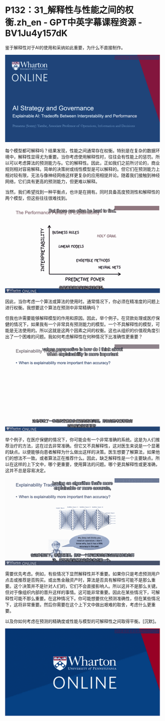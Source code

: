 # P132：31_解释性与性能之间的权衡.zh_en - GPT中英字幕课程资源 - BV1Ju4y157dK

鉴于解释性对于AI的使用和采纳如此重要，为什么不直接制作。

![](img/24822a157a05fa0d4a1c1fc2d25ef05c_1.png)

每个模型都可解释吗？结果发现，性能之间通常存在权衡。特别是在复杂的数据环境中，解释性显得尤为重要。当你考虑使用解释性时，往往会有性能上的惩罚。所以可以考虑算法的预测能力与。它的解释性。因此，正如我们之前所讨论的，商业规则相对容易解释。简单的决策树或线性模型是可以解释的。但它们在预测能力上相对较有限，无法与像神经网络这样更复杂的应用相提并论。随着我们接触到神经网络，它们具有更高的预测能力，但更难以解释。

当然，我们希望找到一种平衡点，也许是在拥有。同时具备高度预测性和解释性的两个模型，但这些往往很难找到。

![](img/24822a157a05fa0d4a1c1fc2d25ef05c_3.png)

因此，当你考虑一个算法或算法的使用时。通常情况下，你必须在精准度的问题上进行权衡。我想要这个算法在预测中非常精确吗？

但我也许需要能够解释模型的作用和原因。因此，举个例子。在贷款处理或医疗保健的情况下，如果我有一个非常具有预测能力的模型。一个不具解释性的模型，可能是无法使用的。所以这就是这两个因素之间的权衡。这也从组织的价值观角度引出了一个困难的问题。我如何考虑解释性在何种情况下比准确性更重要？



![](img/24822a157a05fa0d4a1c1fc2d25ef05c_5.png)

举个例子，在医疗保健的情况下，你可能会有一个非常准确的系统。这是为人们推荐治疗的方法，这在过去非常准确。但它又不具解释性，这对医生来说是一个显著的缺点。以便能够向患者解释为什么做出这样的决策。医生想要了解算法，如果他们的想法不一致。或者算法正在推荐什么。因此，缺乏解释性是一个主要缺点。所以在这样的上下文中，哪个更重要，使用算法的问题。哪个更具解释性或更准确，这并不总是容易决定。



![](img/24822a157a05fa0d4a1c1fc2d25ef05c_7.png)

需要优先考虑。例如，有些情况下显然解释性并不重要。如果你只是考虑预测用户点击或推荐是否购买。或出售金融资产时，算法是否具有解释性可能不是那么重要。这个决策并不是针对人们的，它们不会直接影响人。所以这并不是那么关键。但对于像组织内部的晋升这样的事情。这可能非常重要。因此在某些情况下，可解释性可能不那么重要。在这种情况下。你可能想要优化预测准确性，但在某些情况下，这将非常重要。然后你需要在这个上下文中做出艰难的取舍，考虑什么更重要。

以及你如何考虑在预测的精确度或性能与模型的可解释性之间取得平衡。[沉默]。

![](img/24822a157a05fa0d4a1c1fc2d25ef05c_9.png)
